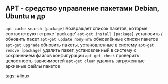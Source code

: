 ## APT - средство управление пакетами Debian, Ubuntu и др
`apt-cache search [package]`	возвращает список пакетов, которые соответствуют строке 'package'
`apt-get install [package]`		установить / обновить пакет
`apt-get update получить` 	 обновлённые списки пакетов
`apt-get upgrade`		 обновить пакеты, установленные в систему
`apt-get remove [package]` удалить пакет, установленный в систему с сохранением файлов конфигурации
`apt-get check` проверить целостность зависимостей 
`apt-get clean` удалить загруженные архивные файлы пакетов


tags: #linux
